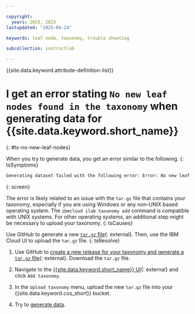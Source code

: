 ```yaml
---

copyright:
  years: 2025, 2025
lastupdated: "2025-04-24"

keywords: leaf node, taxonomy, trouble shooting

subcollection: instructlab

---
```


{{site.data.keyword.attribute-definition-list}}

# I get an error stating `No new leaf nodes found in the taxonomy` when generating data for {{site.data.keyword.short_name}}
{: #ts-no-new-leaf-nodes}

When you try to generate data, you get an error similar to the following.
{: tsSymptoms}

```txt
Generating dataset failed with the following error: Error: No new leaf nodes found in the taxonomy.
```
{: screen}

The error is likely related to an issue with the `tar.gz` file that contains your taxonomy, especially if you are using Windows or any non-UNIX based operating system. The `ibmcloud ilab taxonomy add` command is compatible with UNIX systems. For other operating systems, an additional step might be necessary to upload your taxonomy.
{: tsCauses}

Use GitHub to generate a new [`tar.gz` file](https://docs.github.com/en/repositories/releasing-projects-on-github/about-releases){: external}. Then, use the IBM Cloud UI to upload the `tar.gz` file.
{: tsResolve}

1. Use GitHub to [create a new release for your taxonomy and generate a `tar.gz` file](https://docs.github.com/en/repositories/releasing-projects-on-github/about-releases){: external}. Download the `tar.gz` file. 

2. Navigate to the [{{site.data.keyword.short_name}} UI](https://cloud.ibm.com/instructlab/overview){: external} and click `Add taxonomy`.

3. In the `Upload taxonomy` menu, upload the new `tar.gz` file into your {{site.data.keyword.cos_short}} bucket. 

4. Try to [generate data](/docs/instructlab?topic=instructlab-data-generate&interface=ui). 
